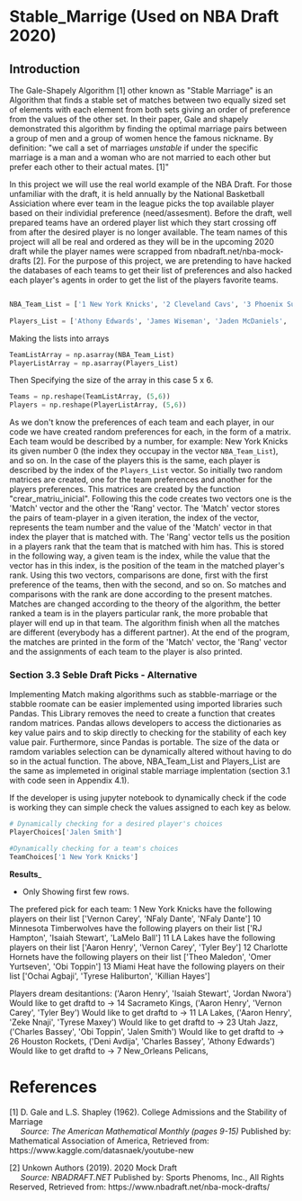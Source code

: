 # Stable_Marrige (Used on NBA Draft 2020)

## Introduction

The Gale-Shapely Algorithm [1] other known as "Stable Marriage" is an Algorithm that finds a stable set of matches between two equally sized set of elements with each element from both sets giving an order of preference from the values of the other set. In their paper, Gale and shapely demonstrated this algorithm by finding the optimal marriage pairs between a group of men and a group of women hence the famous nickname. By definition: "we call a set of marriages _unstable_ if under the specific marriage is a man and a woman who are not married to each other but prefer each other to their actual mates. [1]"

In this project we will use the real world example of the NBA Draft. For those unfamiliar with the draft, it is held annually by the National Basketball Assiciation where ever team in the league picks the top available player based on their individial preference (need/assesment). Before the draft, well prepared teams have an ordered player list which they start crossing off from after the desired player is no longer available. The team names of this project will all be real and ordered as they will be in the upcoming 2020 draft while the player names were scrapped from nbadraft.net/nba-mock-drafts [2]. For the purpose of this project, we are pretending to have hacked the databases of each teams to get their list of preferences and also hacked each player's agents in order to get the list of the players favorite teams.
  
```python

NBA_Team_List = ['1 New York Knicks', '2 Cleveland Cavs', '3 Phoenix Suns','4 Chicago Bulls','5 Atlanta Hawks','6 Washington Wizards', '7 New_Orleans Pelicans','8 Memphis Grizzlies','9 Dallas Mavs','10 Minnesota Timberwolves''11 LA Lakes','12 Charlotte Hornets', '13 Miami Heat', '14 Sacrameto Kings', '15 Detroit Pistons', '16 Orlando Magic', '17 Brooklyn Nets', '18 Indiana Pacers', '19 San Antonio Spurs', '20 LA Clippers', '21 Oklahoma City', '22 Boston Celtics', '23 Utah Jazz', '24 Philadelphia Sixers', '25 Portland Blazzers', '26 Houston Rockets', '27 Denver Nuggets', '28 GoldenState Warriors', '29 Toronto Raptors', '30 Milwaukee Bucks']
 
Players_List = ['Athony Edwards', 'James Wiseman', 'Jaden McDaniels', 'Cole Anthony', 'LaMelo Ball', 'Vernon Carey', 'Theo Maledon', 'Deni Avdija', 'Nico Mannion', 'Obi Toppin', 'Isaiah Stewart', 'NFaly Dante', 'Zeke Nnaji', 'Tyrese Haliburton', 'Killian Hayes', 'Ochai Agbaji', 'Bryan Antoine', 'Onyeka Okongwu', 'Precious Achiuwa', 'Tyrese Maxey', 'RJ Hampton', 'Jordan Nwora', 'Aaron Henry', 'Steve Enoch', 'Charles Bassey', 'Omer Yurtseven', 'Ashton Hagans', 'Jay Scrubb', 'Tyler Bey', 'Jalen Smith']

```

Making the lists into arrays
```python
TeamListArray = np.asarray(NBA_Team_List)
PlayerListArray = np.asarray(Players_List)
```
Then Specifying the size of the array in this case 5 x 6.
```python
Teams = np.reshape(TeamListArray, (5,6))
Players = np.reshape(PlayerListArray, (5,6))
```

As we don't know the preferences of each team and each player, in our code we have created random preferences for each, in the form of a matrix. Each team would be described by a number, for example: New York Knicks its given number 0 (the index they occupay in the vector ```NBA_Team_List```), and so on. In the case of the players this is the same, each player is described by the index of the ```Players_List``` vector. So initially two random matrices are created, one for the team preferences and another for the players preferences. This matrices are created by the function "crear_matriu_inicial". Following this the code creates two vectors one is the 'Match' vector and the other the 'Rang' vector. The 'Match' vector stores the pairs of team-player in a given iteration, the index of the vector, represents the team number and the value of the 'Match' vector in that index the player that is matched with. The 'Rang' vector tells us the position in a players rank  that the team that is matched with him has. This is stored in the following way, a given team is the index, while the value that the vector has in this index, is the position of the team in the matched player's rank. Using this two vectors, comparisons are done, first with the first preference of the teams, then with the second, and so on. So matches and comparisons with the rank are done according to the present matches. Matches are changed according to the theory of the algorithm, the better ranked a team is in the players particular rank, the more probable that player will end up in that team. The algorithm finish when all the matches are different (everybody has a different partner). At the end of the program, the matches are printed in the form of the 'Match' vector, the 'Rang' vector and the assignments of each team to the player is also printed.


### Section 3.3 Seble Draft Picks - Alternative

Implementing Match making algorithms such as stabble-marriage or the stabble roomate can be easier implemented 
using imported libraries such Pandas. This Library removes the need to create a function that creates random 
matrices. Pandas allows developers to access the dictionaries as key value pairs and to skip directly to checking 
for the stability of each key value pair. Furthermore, since Pandas is portable. The size of the data or 
ramdom variables selection can be dynamically altered without having to do so in the actual function. The above, 
NBA_Team_List and Players_List are the same as implemeted in original stable marriage implentation (section 3.1 with code 
seen in Appendix 4.1). 

If the developer is using jupyter notebook to dynamically check if the code is working 
they can simple check the values assigned to each key as below.

```python
# Dynamically checking for a desired player's choices
PlayerChoices['Jalen Smith']

#Dynamically checking for a team's choices
TeamChoices['1 New York Knicks']
```

__Results___ 
* Only Showing first few rows.

The prefered pick for each team:
  1 New York Knicks have the following players on their list ['Vernon Carey', 'NFaly Dante', 'NFaly Dante']
  10 Minnesota Timberwolves have the following players on their list ['RJ Hampton', 'Isaiah Stewart', 'LaMelo Ball']
  11 LA Lakes have the following players on their list ['Aaron Henry', 'Vernon Carey', 'Tyler Bey']
  12 Charlotte Hornets have the following players on their list ['Theo Maledon', 'Omer Yurtseven', 'Obi Toppin']
  13 Miami Heat have the following players on their list ['Ochai Agbaji', 'Tyrese Haliburton', 'Killian Hayes']

Players dream desitantions:
('Aaron Henry', 'Isaiah Stewart', 'Jordan Nwora') Would like to get draftd to -> 14 Sacrameto Kings,
('Aaron Henry', 'Vernon Carey', 'Tyler Bey') Would like to get draftd to -> 11 LA Lakes,
('Aaron Henry', 'Zeke Nnaji', 'Tyrese Maxey') Would like to get draftd to -> 23 Utah Jazz,
('Charles Bassey', 'Obi Toppin', 'Jalen Smith') Would like to get draftd to -> 26 Houston Rockets,
('Deni Avdija', 'Charles Bassey', 'Athony Edwards') Would like to get draftd to -> 7 New_Orleans Pelicans,



# References
<p> [1] D. Gale and L.S. Shapley (1962). College Admissions and the Stability of Marriage <br>
&nbsp;&nbsp;&nbsp;&nbsp;<i> Source: The American Mathematical Monthly (pages 9-15) </i> Published by: Mathematical Association of America, Retrieved from: https://www.kaggle.com/datasnaek/youtube-new </p>


<p> [2] Unkown Authors (2019). 2020 Mock Draft <br>
&nbsp;&nbsp;&nbsp;&nbsp;<i> Source: NBADRAFT.NET </i> Published by: Sports Phenoms, Inc., All Rights Reserved, Retrieved from: https://www.nbadraft.net/nba-mock-drafts/ </p>
